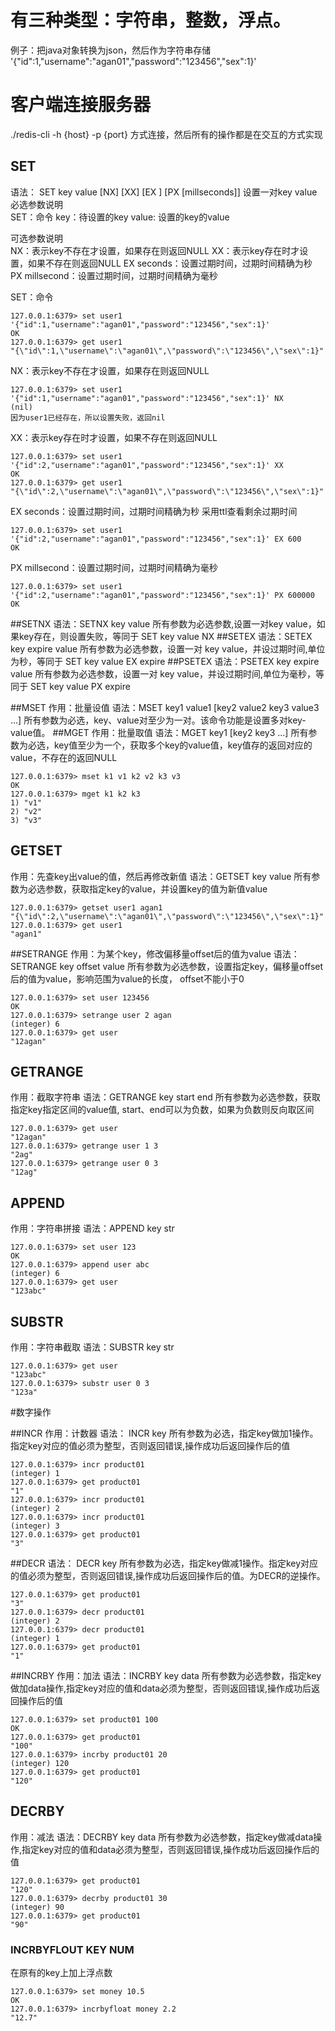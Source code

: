 # 有三种类型：字符串，整数，浮点。
例子：把java对象转换为json，然后作为字符串存储
'{"id":1,"username":"agan01","password":"123456","sex":1}'




# 客户端连接服务器
./redis-cli -h {host} -p {port} 方式连接，然后所有的操作都是在交互的方式实现




## SET
语法： SET key value [NX] [XX] [EX <seconds>] [PX [millseconds]] 设置一对key value
必选参数说明  
SET：命令
key：待设置的key
value: 设置的key的value

可选参数说明  
NX：表示key不存在才设置，如果存在则返回NULL
XX：表示key存在时才设置，如果不存在则返回NULL
EX seconds：设置过期时间，过期时间精确为秒
PX millsecond：设置过期时间，过期时间精确为毫秒

SET：命令
``` 
127.0.0.1:6379> set user1 '{"id":1,"username":"agan01","password":"123456","sex":1}'
OK
127.0.0.1:6379> get user1
"{\"id\":1,\"username\":\"agan01\",\"password\":\"123456\",\"sex\":1}"
```
NX：表示key不存在才设置，如果存在则返回NULL
``` 
127.0.0.1:6379> set user1 '{"id":1,"username":"agan01","password":"123456","sex":1}' NX
(nil)
因为user1已经存在，所以设置失败，返回nil
```

XX：表示key存在时才设置，如果不存在则返回NULL
``` 
127.0.0.1:6379> set user1 '{"id":2,"username":"agan01","password":"123456","sex":1}' XX
OK
127.0.0.1:6379> get user1
"{\"id\":2,\"username\":\"agan01\",\"password\":\"123456\",\"sex\":1}"
```

EX seconds：设置过期时间，过期时间精确为秒
采用ttl查看剩余过期时间
``` 
127.0.0.1:6379> set user1 '{"id":2,"username":"agan01","password":"123456","sex":1}' EX 600
OK
```
PX millsecond：设置过期时间，过期时间精确为毫秒
```  
127.0.0.1:6379> set user1 '{"id":2,"username":"agan01","password":"123456","sex":1}' PX 600000
OK
```

##SETNX
语法：SETNX key value
所有参数为必选参数,设置一对key value，如果key存在，则设置失败，等同于 SET key value NX
##SETEX
语法：SETEX key expire value
所有参数为必选参数，设置一对 key value，并设过期时间,单位为秒，等同于 SET key value EX expire
##PSETEX
语法：PSETEX key expire value
所有参数为必选参数，设置一对 key value，并设过期时间,单位为毫秒，等同于 SET key value PX expire



##MSET
作用：批量设值
语法：MSET key1 value1 [key2 value2 key3 value3 ...]
所有参数为必选，key、value对至少为一对。该命令功能是设置多对key-value值。
##MGET
作用：批量取值
语法：MGET key1 [key2 key3 ...]
所有参数为必选，key值至少为一个，获取多个key的value值，key值存的返回对应的value，不存在的返回NULL
``` 
127.0.0.1:6379> mset k1 v1 k2 v2 k3 v3
OK
127.0.0.1:6379> mget k1 k2 k3
1) "v1"
2) "v2"
3) "v3"
```

## GETSET
作用：先查key出value的值，然后再修改新值
语法：GETSET key value
所有参数为必选参数，获取指定key的value，并设置key的值为新值value
```
127.0.0.1:6379> getset user1 agan1
"{\"id\":2,\"username\":\"agan01\",\"password\":\"123456\",\"sex\":1}"
127.0.0.1:6379> get user1
"agan1"
```

##SETRANGE
作用：为某个key，修改偏移量offset后的值为value
语法：SETRANGE key offset value
所有参数为必选参数，设置指定key，偏移量offset后的值为value，影响范围为value的长度， offset不能小于0
``` 
127.0.0.1:6379> set user 123456
OK
127.0.0.1:6379> setrange user 2 agan
(integer) 6
127.0.0.1:6379> get user
"12agan"
```
## GETRANGE
作用：截取字符串
语法：GETRANGE key start end
所有参数为必选参数，获取指定key指定区间的value值,
start、end可以为负数，如果为负数则反向取区间
``` 
127.0.0.1:6379> get user
"12agan"
127.0.0.1:6379> getrange user 1 3
"2ag"
127.0.0.1:6379> getrange user 0 3
"12ag"
```


## APPEND
作用：字符串拼接
语法：APPEND key str
``` 
127.0.0.1:6379> set user 123
OK
127.0.0.1:6379> append user abc
(integer) 6
127.0.0.1:6379> get user
"123abc"
```
## SUBSTR
作用：字符串截取
语法：SUBSTR key str
``` 
127.0.0.1:6379> get user
"123abc"
127.0.0.1:6379> substr user 0 3
"123a"
```

#数字操作

##INCR
作用：计数器
语法： INCR key
所有参数为必选，指定key做加1操作。指定key对应的值必须为整型，否则返回错误,操作成功后返回操作后的值
```
127.0.0.1:6379> incr product01
(integer) 1
127.0.0.1:6379> get product01
"1"
127.0.0.1:6379> incr product01
(integer) 2
127.0.0.1:6379> incr product01
(integer) 3
127.0.0.1:6379> get product01
"3"
```
##DECR
语法： DECR key
所有参数为必选，指定key做减1操作。指定key对应的值必须为整型，否则返回错误,操作成功后返回操作后的值。为DECR的逆操作。
``` 
127.0.0.1:6379> get product01
"3"
127.0.0.1:6379> decr product01
(integer) 2
127.0.0.1:6379> decr product01
(integer) 1
127.0.0.1:6379> get product01
"1"
```
##INCRBY
作用：加法
语法：INCRBY key data
所有参数为必选参数，指定key做加data操作,指定key对应的值和data必须为整型，否则返回错误,操作成功后返回操作后的值
```
127.0.0.1:6379> set product01 100
OK
127.0.0.1:6379> get product01
"100"
127.0.0.1:6379> incrby product01 20
(integer) 120
127.0.0.1:6379> get product01
"120"
```
## DECRBY
作用：减法
语法：DECRBY key data
所有参数为必选参数，指定key做减data操作,指定key对应的值和data必须为整型，否则返回错误,操作成功后返回操作后的值
```
127.0.0.1:6379> get product01
"120"
127.0.0.1:6379> decrby product01 30
(integer) 90
127.0.0.1:6379> get product01
"90"
```
### INCRBYFLOUT KEY NUM
在原有的key上加上浮点数
``` 
127.0.0.1:6379> set money 10.5
OK
127.0.0.1:6379> incrbyfloat money 2.2
"12.7"
```










